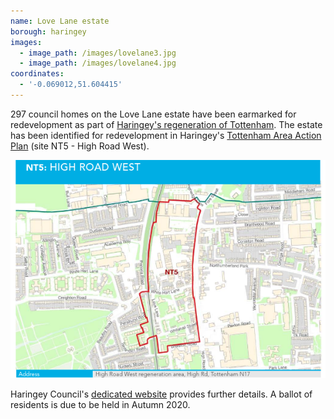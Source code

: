 ```yaml
---
name: Love Lane estate
borough: haringey
images:
  - image_path: /images/lovelane3.jpg
  - image_path: /images/lovelane4.jpg
coordinates: 
  - '-0.069012,51.604415'
---
```

297 council homes on the Love Lane estate have been earmarked for redevelopment as part of [Haringey's regeneration of Tottenham](https://tottenham.london/HighRoadWest). The estate has been identified for redevelopment in Haringey's [Tottenham Area Action Plan](https://www.haringey.gov.uk/sites/haringeygovuk/files/final_haringey_tottenham_aap_dtp_online.pdf) (site NT5 - High Road West). 

![](/images/lovelanent5.png)

Haringey Council's [dedicated website](https://tottenham.london/HighRoadWest) provides further details. A ballot of residents is due to be held in Autumn 2020.
